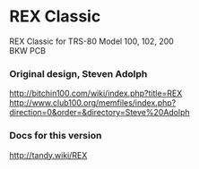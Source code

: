 # REX Classic
REX Classic for TRS-80 Model 100, 102, 200<br>
BKW PCB

### Original design, Steven Adolph
http://bitchin100.com/wiki/index.php?title=REX<br>
http://www.club100.org/memfiles/index.php?direction=0&order=&directory=Steve%20Adolph

### Docs for this version
http://tandy.wiki/REX
